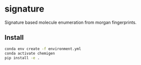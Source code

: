 # signature

Signature based molecule enumeration from morgan fingerprints.

## Install

```sh
conda env create -f environment.yml
conda activate chemigen
pip install -e .
```
